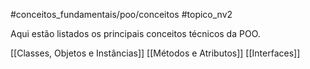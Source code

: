#conceitos_fundamentais/poo/conceitos 
#topico_nv2 

Aqui estão listados os principais conceitos técnicos da POO.

[[Classes, Objetos e Instâncias]]
[[Métodos e Atributos]]
[[Interfaces]]